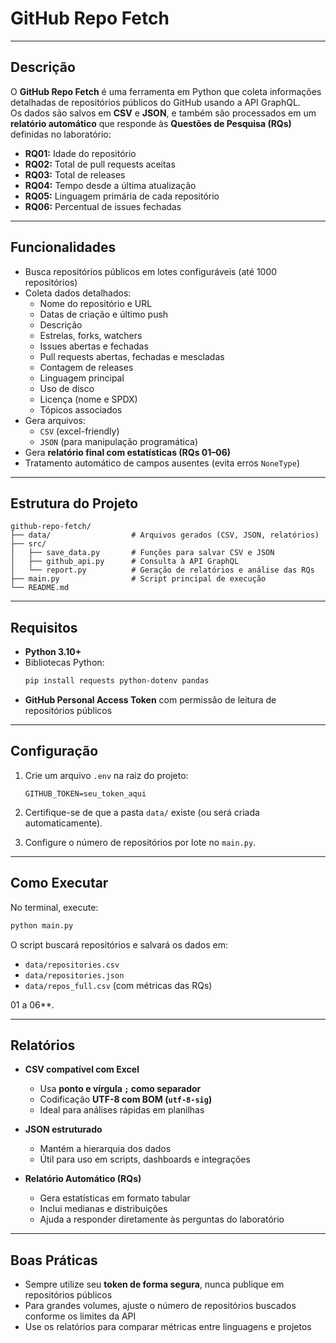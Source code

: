 # GitHub Repo Fetch
---

## Descrição

O **GitHub Repo Fetch** é uma ferramenta em Python que coleta informações detalhadas de repositórios públicos do GitHub usando a API GraphQL.  
Os dados são salvos em **CSV** e **JSON**, e também são processados em um **relatório automático** que responde às **Questões de Pesquisa (RQs)** definidas no laboratório:

- **RQ01:** Idade do repositório  
- **RQ02:** Total de pull requests aceitas  
- **RQ03:** Total de releases  
- **RQ04:** Tempo desde a última atualização  
- **RQ05:** Linguagem primária de cada repositório  
- **RQ06:** Percentual de issues fechadas  

---

## Funcionalidades

- Busca repositórios públicos em lotes configuráveis (até 1000 repositórios)  
- Coleta dados detalhados:
  - Nome do repositório e URL
  - Datas de criação e último push
  - Descrição
  - Estrelas, forks, watchers
  - Issues abertas e fechadas
  - Pull requests abertas, fechadas e mescladas
  - Contagem de releases
  - Linguagem principal
  - Uso de disco
  - Licença (nome e SPDX)
  - Tópicos associados
- Gera arquivos:
  - `CSV` (excel-friendly)
  - `JSON` (para manipulação programática)
- Gera **relatório final com estatísticas (RQs 01–06)**  
- Tratamento automático de campos ausentes (evita erros `NoneType`)

---

## Estrutura do Projeto

```
github-repo-fetch/
├── data/                  # Arquivos gerados (CSV, JSON, relatórios)
├── src/
│   ├── save_data.py       # Funções para salvar CSV e JSON
│   ├── github_api.py      # Consulta à API GraphQL
│   └── report.py          # Geração de relatórios e análise das RQs
├── main.py                # Script principal de execução
└── README.md
```

---

## Requisitos

- **Python 3.10+**
- Bibliotecas Python:
  ```bash
  pip install requests python-dotenv pandas
  ```
- **GitHub Personal Access Token** com permissão de leitura de repositórios públicos

---

## Configuração

1. Crie um arquivo `.env` na raiz do projeto:
   ```
   GITHUB_TOKEN=seu_token_aqui
   ```

2. Certifique-se de que a pasta `data/` existe (ou será criada automaticamente).  

3. Configure o número de repositórios por lote no `main.py`.  

---

## Como Executar

No terminal, execute:

```bash
python main.py
```

O script buscará repositórios e salvará os dados em:

- `data/repositories.csv`
- `data/repositories.json`
- `data/repos_full.csv` (com métricas das RQs)

01 a 06**.

---

## Relatórios

- **CSV compatível com Excel**  
  - Usa **ponto e vírgula `;` como separador**  
  - Codificação **UTF-8 com BOM (`utf-8-sig`)**  
  - Ideal para análises rápidas em planilhas  

- **JSON estruturado**  
  - Mantém a hierarquia dos dados  
  - Útil para uso em scripts, dashboards e integrações  

- **Relatório Automático (RQs)**  
  - Gera estatísticas em formato tabular  
  - Inclui medianas e distribuições  
  - Ajuda a responder diretamente às perguntas do laboratório  

---

## Boas Práticas

- Sempre utilize seu **token de forma segura**, nunca publique em repositórios públicos  
- Para grandes volumes, ajuste o número de repositórios buscados conforme os limites da API  
- Use os relatórios para comparar métricas entre linguagens e projetos  

